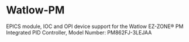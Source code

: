 # Watlow-PM
EPICS module, IOC and OPI device support for the Watlow EZ-ZONE® PM Integrated PID Controller, Model Number: PM862FJ-3LEJAA

